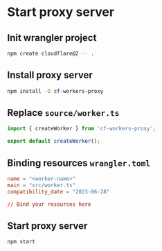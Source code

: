 # Start proxy server

## Init wrangler project

```sh
npm create cloudflare@2 -- .
```

## Install proxy server

```sh
npm install -D cf-workers-proxy
```

## Replace `source/worker.ts`

```ts
import { createWorker } from 'cf-workers-proxy';

export default createWorker();
```

## Binding resources `wrangler.toml`

```toml
name = "<worker-name>"
main = "src/worker.ts"
compatibility_date = "2023-06-28"

// Bind your resources here
```

## Start proxy server

```sh
npm start
```
